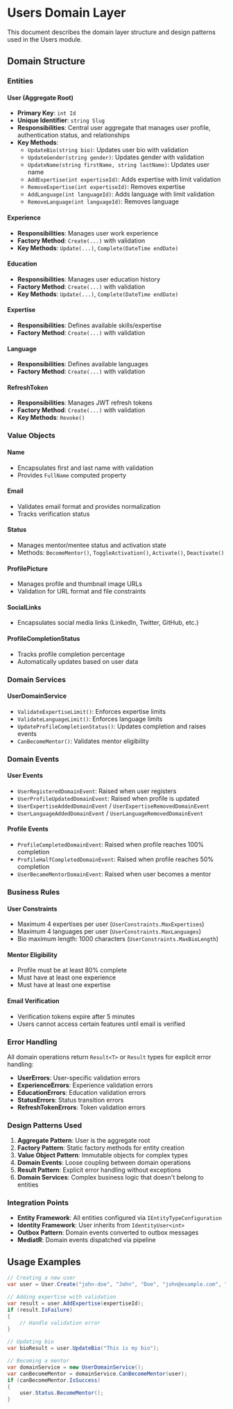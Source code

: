 # Users Domain Layer

This document describes the domain layer structure and design patterns used in the Users module.

## Domain Structure

### Entities

#### User (Aggregate Root)

- **Primary Key**: `int Id`
- **Unique Identifier**: `string Slug`
- **Responsibilities**: Central user aggregate that manages user profile, authentication status, and relationships
- **Key Methods**:
  - `UpdateBio(string bio)`: Updates user bio with validation
  - `UpdateGender(string gender)`: Updates gender with validation
  - `UpdateName(string firstName, string lastName)`: Updates user name
  - `AddExpertise(int expertiseId)`: Adds expertise with limit validation
  - `RemoveExpertise(int expertiseId)`: Removes expertise
  - `AddLanguage(int languageId)`: Adds language with limit validation
  - `RemoveLanguage(int languageId)`: Removes language

#### Experience

- **Responsibilities**: Manages user work experience
- **Factory Method**: `Create(...)` with validation
- **Key Methods**: `Update(...)`, `Complete(DateTime endDate)`

#### Education

- **Responsibilities**: Manages user education history
- **Factory Method**: `Create(...)` with validation
- **Key Methods**: `Update(...)`, `Complete(DateTime endDate)`

#### Expertise

- **Responsibilities**: Defines available skills/expertise
- **Factory Method**: `Create(...)` with validation

#### Language

- **Responsibilities**: Defines available languages
- **Factory Method**: `Create(...)` with validation

#### RefreshToken

- **Responsibilities**: Manages JWT refresh tokens
- **Factory Method**: `Create(...)` with validation
- **Key Methods**: `Revoke()`

### Value Objects

#### Name

- Encapsulates first and last name with validation
- Provides `FullName` computed property

#### Email

- Validates email format and provides normalization
- Tracks verification status

#### Status

- Manages mentor/mentee status and activation state
- Methods: `BecomeMentor()`, `ToggleActivation()`, `Activate()`, `Deactivate()`

#### ProfilePicture

- Manages profile and thumbnail image URLs
- Validation for URL format and file constraints

#### SocialLinks

- Encapsulates social media links (LinkedIn, Twitter, GitHub, etc.)

#### ProfileCompletionStatus

- Tracks profile completion percentage
- Automatically updates based on user data

### Domain Services

#### UserDomainService

- `ValidateExpertiseLimit()`: Enforces expertise limits
- `ValidateLanguageLimit()`: Enforces language limits
- `UpdateProfileCompletionStatus()`: Updates completion and raises events
- `CanBecomeMentor()`: Validates mentor eligibility

### Domain Events

#### User Events

- `UserRegisteredDomainEvent`: Raised when user registers
- `UserProfileUpdatedDomainEvent`: Raised when profile is updated
- `UserExpertiseAddedDomainEvent` / `UserExpertiseRemovedDomainEvent`
- `UserLanguageAddedDomainEvent` / `UserLanguageRemovedDomainEvent`

#### Profile Events

- `ProfileCompletedDomainEvent`: Raised when profile reaches 100% completion
- `ProfileHalfCompletedDomainEvent`: Raised when profile reaches 50% completion
- `UserBecameMentorDomainEvent`: Raised when user becomes a mentor

### Business Rules

#### User Constraints

- Maximum 4 expertises per user (`UserConstraints.MaxExpertises`)
- Maximum 4 languages per user (`UserConstraints.MaxLanguages`)
- Bio maximum length: 1000 characters (`UserConstraints.MaxBioLength`)

#### Mentor Eligibility

- Profile must be at least 80% complete
- Must have at least one experience
- Must have at least one expertise

#### Email Verification

- Verification tokens expire after 5 minutes
- Users cannot access certain features until email is verified

### Error Handling

All domain operations return `Result<T>` or `Result` types for explicit error handling:

- **UserErrors**: User-specific validation errors
- **ExperienceErrors**: Experience validation errors
- **EducationErrors**: Education validation errors
- **StatusErrors**: Status transition errors
- **RefreshTokenErrors**: Token validation errors

### Design Patterns Used

1. **Aggregate Pattern**: User is the aggregate root
2. **Factory Pattern**: Static factory methods for entity creation
3. **Value Object Pattern**: Immutable objects for complex types
4. **Domain Events**: Loose coupling between domain operations
5. **Result Pattern**: Explicit error handling without exceptions
6. **Domain Services**: Complex business logic that doesn't belong to entities

### Integration Points

- **Entity Framework**: All entities configured via `IEntityTypeConfiguration`
- **Identity Framework**: User inherits from `IdentityUser<int>`
- **Outbox Pattern**: Domain events converted to outbox messages
- **MediatR**: Domain events dispatched via pipeline

## Usage Examples

```csharp
// Creating a new user
var user = User.Create("john-doe", "John", "Doe", "john@example.com", "profile.jpg");

// Adding expertise with validation
var result = user.AddExpertise(expertiseId);
if (result.IsFailure)
{
    // Handle validation error
}

// Updating bio
var bioResult = user.UpdateBio("This is my bio");

// Becoming a mentor
var domainService = new UserDomainService();
var canBecomeMentor = domainService.CanBecomeMentor(user);
if (canBecomeMentor.IsSuccess)
{
    user.Status.BecomeMentor();
}
```
